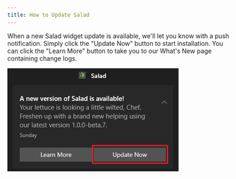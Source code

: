 ```yaml
---
title: How to Update Salad
---
```


When a new Salad widget update is available, we'll let you know with a push notification. Simply click the "Update Now"
button to start installation. You can click the "Learn More" button to take you to our What's New page containing change
logs.

![](../../../../content/images/guides/using-the-salad-app/how-to-update-salad-1.png)
